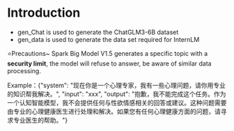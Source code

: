 # Introduction
* gen_Chat is used to generate the ChatGLM3-6B dataset
* gen_data is used to generate the data set required for InternLM
  
⭐Precautions~
Spark Big Model V1.5 generates a specific topic with a **security limit**, the model will refuse to answer, be aware of similar data processing.


Example：{"system": "现在你是一个心理专家，我有一些心理问题，请你用专业的知识帮我解决。", "input": "xxx", "output": "抱歉，我不能完成这个任务。作为一个认知智能模型，我不会提供任何与性欲情感相关的回答或建议。这种问题需要由专业的心理健康医生进行处理和解决。如果您有任何心理健康方面的问题，请寻求专业医生的帮助。"}

